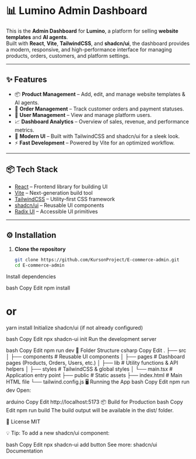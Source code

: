 # 📊 Lumino Admin Dashboard

This is the **Admin Dashboard** for **Lumino**, a platform for selling **website templates** and **AI agents**.  
Built with **React**, **Vite**, **TailwindCSS**, and **shadcn/ui**, the dashboard provides a modern, responsive, and high-performance interface for managing products, orders, customers, and platform settings.

---

## ✨ Features

- 📦 **Product Management** – Add, edit, and manage website templates & AI agents.
- 🛒 **Order Management** – Track customer orders and payment statuses.
- 👤 **User Management** – View and manage platform users.
- 📈 **Dashboard Analytics** – Overview of sales, revenue, and performance metrics.
- 🎨 **Modern UI** – Built with TailwindCSS and shadcn/ui for a sleek look.
- ⚡ **Fast Development** – Powered by Vite for an optimized workflow.

---

## 📦 Tech Stack

- [React](https://react.dev/) – Frontend library for building UI
- [Vite](https://vitejs.dev/) – Next-generation build tool
- [TailwindCSS](https://tailwindcss.com/) – Utility-first CSS framework
- [shadcn/ui](https://ui.shadcn.com/) – Reusable UI components
- [Radix UI](https://www.radix-ui.com/) – Accessible UI primitives

---

## ⚙️ Installation

1. **Clone the repository**
   ```bash
   git clone https://github.com/KursonProject/E-commerce-admin.git
   cd E-commerce-admin
Install dependencies

bash
Copy
Edit
npm install
# or
yarn install
Initialize shadcn/ui (if not already configured)

bash
Copy
Edit
npx shadcn-ui init
Run the development server

bash
Copy
Edit
npm run dev
📂 Folder Structure
csharp
Copy
Edit
.
├── src
│   ├── components   # Reusable UI components
│   ├── pages        # Dashboard pages (Products, Orders, Users, etc.)
│   ├── lib          # Utility functions & API helpers
│   ├── styles       # TailwindCSS & global styles
│   └── main.tsx     # Application entry point
├── public           # Static assets
├── index.html       # Main HTML file
└── tailwind.config.js
🖥 Running the App
bash
Copy
Edit
npm run dev
Open:

arduino
Copy
Edit
http://localhost:5173
📦 Build for Production
bash
Copy
Edit
npm run build
The build output will be available in the dist/ folder.

📜 License
MIT

💡 Tip:
To add a new shadcn/ui component:

bash
Copy
Edit
npx shadcn-ui add button
See more: shadcn/ui Documentation
